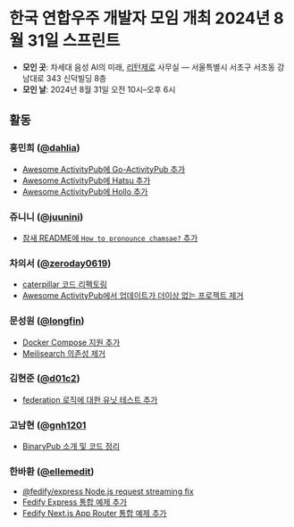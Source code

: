 한국 연합우주 개발자 모임 개최 2024년 8월 31일 스프린트
=======================================================

 -  **모인 곳**: 차세대 음성 AI의 미래, [리턴제로] 사무실
    — 서울특별시 서초구 서초동 강남대로 343 신덕빌딩 8층
 -  **모인 날**: 2024년 8월 31일 오전 10시–오후 6시

[리턴제로]: https://www.rtzr.ai/


활동
----

### 홍민희 ([@dahlia](https://github.com/dahlia))

 -  [Awesome ActivityPub에 Go-ActivityPub 추가](https://github.com/BasixKOR/awesome-activitypub/pull/53)
 -  [Awesome ActivityPub에 Hatsu 추가](https://github.com/BasixKOR/awesome-activitypub/pull/54)
 -  [Awesome ActivityPub에 Hollo 추가](https://github.com/BasixKOR/awesome-activitypub/pull/55)

### 쥬니니 ([@juunini](https://github.com/juunini))

- [참새 README에 `How to pronounce chamsae?` 추가](https://github.com/pbzweihander/chamsae/pull/37)

### 차의서 ([@zeroday0619](https://github.com/zeroday0619))

- [caterpillar 코드 리펙토링](https://github.com/gnh1201/caterpillar/pull/45)
- [Awesome ActivityPub에서 업데이트가 더이상 없는 프로젝트 제거](https://github.com/BasixKOR/awesome-activitypub/pull/50)

### 문성원 ([@longfin](https://github.com/longfin))

 -  [Docker Compose 지원 추가](https://github.com/dahlia/hollo/pull/16)
 -  [Meilisearch 의존성 제거](https://github.com/dahlia/hollo/pull/19)

### 김현준 ([@d01c2](https://github.com/d01c2))

 -  [federation 로직에 대한 유닛 테스트 추가](https://github.com/dahlia/hollo/pull/18)

### 고남현 ([@gnh1201](https;//github.com/gnh1201])

 - [BinaryPub 소개 및 코드 정리](https://github.com/gnh1201/BinaryPub)

### 한바환 ([@ellemedit](https://github.com/ellemedit))

- [@fedify/express Node.js request streaming fix](https://github.com/dahlia/fedify-express/pull/1)
- [Fedify Express 통합 예제 추가](https://github.com/dahlia/fedify/pull/128)
- [Fedify Next.js App Router 통합 예제 추가](https://github.com/dahlia/fedify/pull/130)

